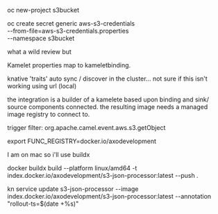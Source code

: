 
oc new-project s3bucket

oc create secret generic aws-s3-credentials \
  --from-file=aws-s3-credentials.properties \
  --namespace s3bucket

  what a wild review but

  Kamelet properties map to kameletbinding.

  knative 'traits' auto sync / discover in the cluster... not sure if this isn't working
  using url (local)

  the integration is a builder of a kamelete based upon binding and sink/ source components connected.  the resulting image needs a managed image registry to connect to.

  

  trigger filter:
  org.apache.camel.event.aws.s3.getObject



  export FUNC_REGISTRY=docker.io/axodevelopment

  I am on mac so i'll use buildx

  docker buildx build --platform linux/amd64 -t index.docker.io/axodevelopment/s3-json-processor:latest --push .

  kn service update s3-json-processor --image index.docker.io/axodevelopment/s3-json-processor:latest --annotation "rollout-ts=$(date +%s)"